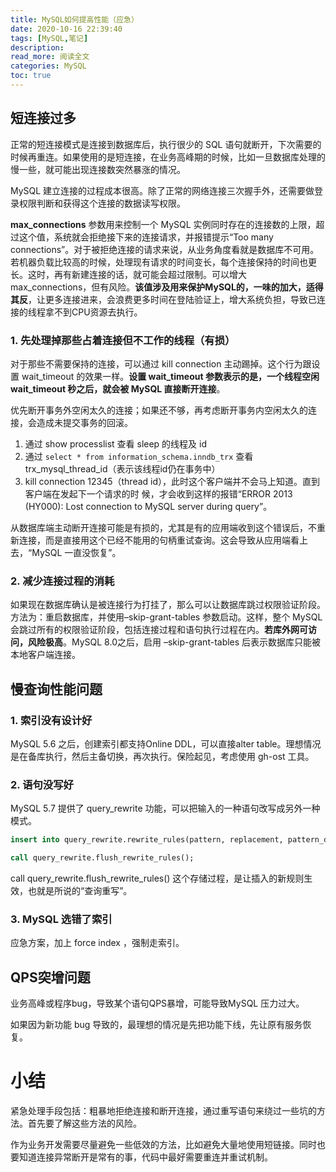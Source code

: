 ```yaml
---
title: MySQL如何提高性能（应急）
date: 2020-10-16 22:39:40
tags: [MySQL,笔记]
description: 
read_more: 阅读全文
categories: MySQL
toc: true
---
```



## 短连接过多

正常的短连接模式是连接到数据库后，执行很少的 SQL 语句就断开，下次需要的时候再重连。如果使用的是短连接，在业务高峰期的时候，比如一旦数据库处理的慢一些，就可能出现连接数突然暴涨的情况。

MySQL 建立连接的过程成本很高。除了正常的网络连接三次握手外，还需要做登录权限判断和获得这个连接的数据读写权限。

<!--more-->

**max_connections** 参数用来控制一个 MySQL 实例同时存在的连接数的上限，超过这个值，系统就会拒绝接下来的连接请求，并报错提示“Too many connections”。对于被拒绝连接的请求来说，从业务角度看就是数据库不可用。若机器负载比较高的时候，处理现有请求的时间变长，每个连接保持的时间也更长。这时，再有新建连接的话，就可能会超过限制。可以增大 max_connections，但有风险。**该值涉及用来保护MySQL的，一味的加大，适得其反**，让更多连接进来，会浪费更多时间在登陆验证上，增大系统负担，导致已连接的线程拿不到CPU资源去执行。

### 1. 先处理掉那些占着连接但不工作的线程（有损）

对于那些不需要保持的连接，可以通过 kill connection 主动踢掉。这个行为跟设置 wait_timeout 的效果一样。**设置 wait_timeout 参数表示的是，一个线程空闲 wait_timeout 秒之后，就会被 MySQL 直接断开连接**。

优先断开事务外空闲太久的连接；如果还不够，再考虑断开事务内空闲太久的连接，会造成未提交事务的回滚。

1. 通过 show processlist 查看 sleep 的线程及 id
2. 通过 ``select * from information_schema.inndb_trx`` 查看 trx_mysql_thread_id（表示该线程id仍在事务中）
3. kill connection 12345（thread id），此时这个客户端并不会马上知道。直到客户端在发起下一个请求的时
   候，才会收到这样的报错“ERROR 2013 (HY000): Lost connection to MySQL server during query”。

从数据库端主动断开连接可能是有损的，尤其是有的应用端收到这个错误后，不重新连接，而是直接用这个已经不能用的句柄重试查询。这会导致从应用端看上去，“MySQL 一直没恢复”。

### 2. 减少连接过程的消耗

如果现在数据库确认是被连接行为打挂了，那么可以让数据库跳过权限验证阶段。方法为：重启数据库，并使用–skip-grant-tables 参数启动。这样，整个 MySQL 会跳过所有的权限验证阶段，包括连接过程和语句执行过程在内。**若库外网可访问，风险极高**。MySQL 8.0之后，启用 –skip-grant-tables 后表示数据库只能被本地客户端连接。



## 慢查询性能问题

### 1. 索引没有设计好

MySQL 5.6 之后，创建索引都支持Online DDL，可以直接alter table。理想情况是在备库执行，然后主备切换，再次执行。保险起见，考虑使用 gh-ost 工具。

### 2. 语句没写好

MySQL 5.7 提供了 query_rewrite 功能，可以把输入的一种语句改写成另外一种模式。

```sql
insert into query_rewrite.rewrite_rules(pattern, replacement, pattern_database) values ("select * from t where id + 1 = ?", "select * from t where id = ? - 1", "db1");

call query_rewrite.flush_rewrite_rules();
```

call query_rewrite.flush_rewrite_rules() 这个存储过程，是让插入的新规则生效，也就是所说的“查询重写”。

### 3. MySQL 选错了索引

应急方案，加上 force index ，强制走索引。



## QPS突增问题

业务高峰或程序bug，导致某个语句QPS暴增，可能导致MySQL 压力过大。

如果因为新功能 bug 导致的，最理想的情况是先把功能下线，先让原有服务恢复。



# 小结

紧急处理手段包括：粗暴地拒绝连接和断开连接，通过重写语句来绕过一些坑的方法。首先要了解这些方法的风险。

作为业务开发需要尽量避免一些低效的方法，比如避免大量地使用短链接。同时也要知道连接异常断开是常有的事，代码中最好需要重连并重试机制。